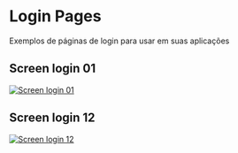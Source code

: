 # Login Pages

Exemplos de páginas de login para usar em suas aplicações

## Screen login 01

<a href="/loginpage1">
<img src="loginpage1/screenlogin1.png" alt="Screen login 01">
</a>

## Screen login 12

<a href="/loginpage12">
<img src="loginpage12/screenlogin12.png" alt="Screen login 12">
</a>
